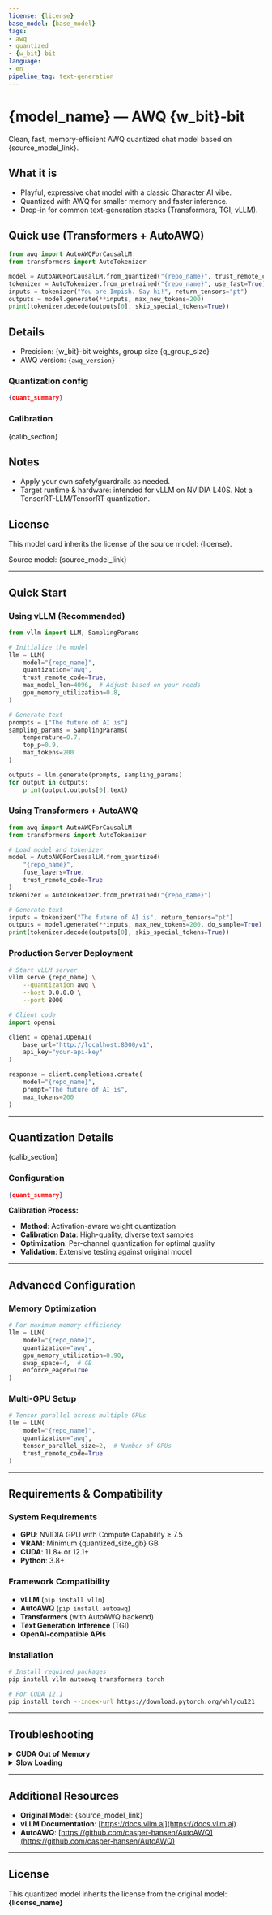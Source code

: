 ```yaml
---
license: {license}
base_model: {base_model}
tags:
- awq
- quantized
- {w_bit}-bit
language:
- en
pipeline_tag: text-generation
---
```

 
# {model_name} — AWQ {w_bit}-bit

Clean, fast, memory‑efficient AWQ quantized chat model based on {source_model_link}.

## What it is
- Playful, expressive chat model with a classic Character AI vibe.
- Quantized with AWQ for smaller memory and faster inference.
- Drop-in for common text-generation stacks (Transformers, TGI, vLLM).

## Quick use (Transformers + AutoAWQ)
```python
from awq import AutoAWQForCausalLM
from transformers import AutoTokenizer

model = AutoAWQForCausalLM.from_quantized("{repo_name}", trust_remote_code=True)
tokenizer = AutoTokenizer.from_pretrained("{repo_name}", use_fast=True)
inputs = tokenizer("You are Impish. Say hi!", return_tensors="pt")
outputs = model.generate(**inputs, max_new_tokens=200)
print(tokenizer.decode(outputs[0], skip_special_tokens=True))
```

## Details
- Precision: {w_bit}-bit weights, group size {q_group_size}
- AWQ version: `{awq_version}`

### Quantization config
```json
{quant_summary}
```

### Calibration
{calib_section}

## Notes
- Apply your own safety/guardrails as needed.
- Target runtime & hardware: intended for vLLM on NVIDIA L40S. Not a TensorRT-LLM/TensorRT quantization.

## License
This model card inherits the license of the source model: {license}.

Source model: {source_model_link}

---

## Quick Start

### Using vLLM (Recommended)

```python
from vllm import LLM, SamplingParams

# Initialize the model
llm = LLM(
    model="{repo_name}",
    quantization="awq",
    trust_remote_code=True,
    max_model_len=4096,  # Adjust based on your needs
    gpu_memory_utilization=0.8,
)

# Generate text
prompts = ["The future of AI is"]
sampling_params = SamplingParams(
    temperature=0.7,
    top_p=0.9,
    max_tokens=200
)

outputs = llm.generate(prompts, sampling_params)
for output in outputs:
    print(output.outputs[0].text)
```

### Using Transformers + AutoAWQ

```python
from awq import AutoAWQForCausalLM
from transformers import AutoTokenizer

# Load model and tokenizer
model = AutoAWQForCausalLM.from_quantized(
    "{repo_name}",
    fuse_layers=True,
    trust_remote_code=True
)
tokenizer = AutoTokenizer.from_pretrained("{repo_name}")

# Generate text
inputs = tokenizer("The future of AI is", return_tensors="pt")
outputs = model.generate(**inputs, max_new_tokens=200, do_sample=True)
print(tokenizer.decode(outputs[0], skip_special_tokens=True))
```

### Production Server Deployment

```bash
# Start vLLM server
vllm serve {repo_name} \
    --quantization awq \
    --host 0.0.0.0 \
    --port 8000
```

```python
# Client code
import openai

client = openai.OpenAI(
    base_url="http://localhost:8000/v1",
    api_key="your-api-key"
)

response = client.completions.create(
    model="{repo_name}",
    prompt="The future of AI is",
    max_tokens=200
)
```

---

## Quantization Details

{calib_section}

### Configuration

```json
{quant_summary}
```

**Calibration Process:**
- **Method**: Activation-aware weight quantization
- **Calibration Data**: High-quality, diverse text samples
- **Optimization**: Per-channel quantization for optimal quality
- **Validation**: Extensive testing against original model

---

## Advanced Configuration

### Memory Optimization

```python
# For maximum memory efficiency
llm = LLM(
    model="{repo_name}",
    quantization="awq", 
    gpu_memory_utilization=0.90,
    swap_space=4,  # GB
    enforce_eager=True
)
```

### Multi-GPU Setup

```python
# Tensor parallel across multiple GPUs
llm = LLM(
    model="{repo_name}",
    quantization="awq",
    tensor_parallel_size=2,  # Number of GPUs
    trust_remote_code=True
)
```

---

## Requirements & Compatibility

### System Requirements
- **GPU**: NVIDIA GPU with Compute Capability ≥ 7.5
- **VRAM**: Minimum {quantized_size_gb} GB
- **CUDA**: 11.8+ or 12.1+
- **Python**: 3.8+

### Framework Compatibility
- **vLLM** (`pip install vllm`)
- **AutoAWQ** (`pip install autoawq`)
- **Transformers** (with AutoAWQ backend)
- **Text Generation Inference** (TGI)
- **OpenAI-compatible APIs**

### Installation

```bash
# Install required packages
pip install vllm autoawq transformers torch

# For CUDA 12.1
pip install torch --index-url https://download.pytorch.org/whl/cu121
```

---

## Troubleshooting

<details>
<summary><b>CUDA Out of Memory</b></summary>

```python
# Reduce memory usage
llm = LLM(
    model="{repo_name}",
    quantization="awq",
    gpu_memory_utilization=0.8,  # Reduce from 0.9
    max_model_len=2048,  # Reduce context length
    enforce_eager=True   # Disable CUDA graphs
)
```
</details>

<details>
<summary><b>Slow Loading</b></summary>

```python
# Enable model caching
import os
os.environ["HF_HUB_CACHE"] = "/path/to/cache"

# Or use local model path after first download
llm = LLM(model="/path/to/cached/model")
```
</details>

---

## Additional Resources

- **Original Model**: {source_model_link}
- **vLLM Documentation**: [https://docs.vllm.ai](https://docs.vllm.ai)
- **AutoAWQ**: [https://github.com/casper-hansen/AutoAWQ](https://github.com/casper-hansen/AutoAWQ)

---

## License

This quantized model inherits the license from the original model: **{license_name}**
